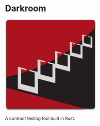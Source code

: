 # Darkroom

<img src="darkroomlogo_mini.svg?sanitize=true" width="300"/>

A contract testing tool built in Rust.
